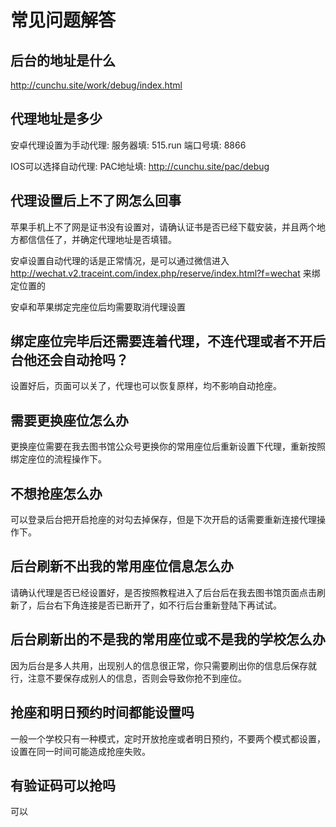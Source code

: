 # 常见问题解答

## 后台的地址是什么
http://cunchu.site/work/debug/index.html

## 代理地址是多少
安卓代理设置为手动代理:
服务器填:
515.run
端口号填:
8866

IOS可以选择自动代理:
PAC地址填:
http://cunchu.site/pac/debug

## 代理设置后上不了网怎么回事
苹果手机上不了网是证书没有设置对，请确认证书是否已经下载安装，并且两个地方都信信任了，并确定代理地址是否填错。

安卓设置自动代理的话是正常情况，是可以通过微信进入
http://wechat.v2.traceint.com/index.php/reserve/index.html?f=wechat
来绑定位置的

安卓和苹果绑定完座位后均需要取消代理设置

## 绑定座位完毕后还需要连着代理，不连代理或者不开后台他还会自动抢吗？

设置好后，页面可以关了，代理也可以恢复原样，均不影响自动抢座。

## 需要更换座位怎么办
更换座位需要在我去图书馆公众号更换你的常用座位后重新设置下代理，重新按照绑定座位的流程操作下。

## 不想抢座怎么办
可以登录后台把开启抢座的对勾去掉保存，但是下次开启的话需要重新连接代理操作下。

## 后台刷新不出我的常用座位信息怎么办
请确认代理是否已经设置好，是否按照教程进入了后台后在我去图书馆页面点击刷新了，后台右下角连接是否已断开了，如不行后台重新登陆下再试试。

## 后台刷新出的不是我的常用座位或不是我的学校怎么办
因为后台是多人共用，出现别人的信息很正常，你只需要刷出你的信息后保存就行，注意不要保存成别人的信息，否则会导致你抢不到座位。

## 抢座和明日预约时间都能设置吗
一般一个学校只有一种模式，定时开放抢座或者明日预约，不要两个模式都设置，设置在同一时间可能造成抢座失败。

## 有验证码可以抢吗
可以

